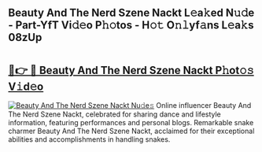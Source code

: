 ## Beauty And The Nerd Szene Nackt L𝚎a𝚔ed N𝚞𝚍e - Part-YfT Vi𝚍𝚎o P𝚑𝚘tos - H𝚘𝚝 O𝚗𝚕yf𝚊ns L𝚎a𝚔s 08zUp

# <h2><a href="http://kfe4ce.oniu.top/?m=Beauty+And+The+Nerd+Szene+Nackt">🔗👉 🔴 Beauty And The Nerd Szene Nackt P𝚑ot𝚘𝚜 V𝚒d𝚎o</a></h2>

[![Beauty And The Nerd Szene Nackt Nu𝚍e𝚜](https://i.imgur.com/0qMVB7G.gif)](http://kfe4ce.oniu.top/?m=Beauty+And+The+Nerd+Szene+Nackt)
Online influencer Beauty And The Nerd Szene Nackt, celebrated for sharing dance and lifestyle information, featuring performances and personal blogs. Remarkable snake charmer Beauty And The Nerd Szene Nackt, acclaimed for their exceptional abilities and accomplishments in handling snakes.  
